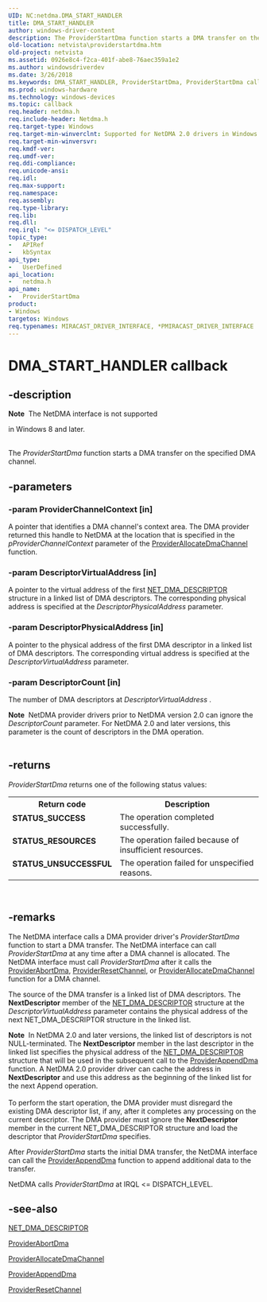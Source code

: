 ```yaml
---
UID: NC:netdma.DMA_START_HANDLER
title: DMA_START_HANDLER
author: windows-driver-content
description: The ProviderStartDma function starts a DMA transfer on the specified DMA channel.
old-location: netvista\providerstartdma.htm
old-project: netvista
ms.assetid: 0926e8c4-f2ca-401f-abe8-76aec359a1e2
ms.author: windowsdriverdev
ms.date: 3/26/2018
ms.keywords: DMA_START_HANDLER, ProviderStartDma, ProviderStartDma callback function [Network Drivers Starting with Windows Vista], netdma/ProviderStartDma, netdma_ref_76be9ff2-b865-4516-ad7b-ab3951133f41.xml, netvista.providerstartdma
ms.prod: windows-hardware
ms.technology: windows-devices
ms.topic: callback
req.header: netdma.h
req.include-header: Netdma.h
req.target-type: Windows
req.target-min-winverclnt: Supported for NetDMA 2.0 drivers in Windows Server 2008. Supported for NetDMA 1.1   drivers in Windows Server 2008. Supported for NetDMA 1.0 drivers in Windows Server 2008 and Windows   Vista.
req.target-min-winversvr: 
req.kmdf-ver: 
req.umdf-ver: 
req.ddi-compliance: 
req.unicode-ansi: 
req.idl: 
req.max-support: 
req.namespace: 
req.assembly: 
req.type-library: 
req.lib: 
req.dll: 
req.irql: "<= DISPATCH_LEVEL"
topic_type:
-	APIRef
-	kbSyntax
api_type:
-	UserDefined
api_location:
-	netdma.h
api_name:
-	ProviderStartDma
product:
- Windows
targetos: Windows
req.typenames: MIRACAST_DRIVER_INTERFACE, *PMIRACAST_DRIVER_INTERFACE
---
```


# DMA_START_HANDLER callback


## -description


<div class="alert"><b>Note</b>  The NetDMA interface is not supported 

in Windows 8 and later.</div><div> </div>The 
  <i>ProviderStartDma</i> function starts a DMA transfer on the specified DMA channel.


## -parameters




### -param ProviderChannelContext [in]

A pointer that identifies a DMA channel's context area. The DMA provider returned this handle to
     NetDMA at the location that is specified in the 
     <i>pProviderChannelContext</i> parameter of the 
     <a href="https://msdn.microsoft.com/42bc0e08-3d85-424f-aaa4-4df788d3706a">
     ProviderAllocateDmaChannel</a> function.


### -param DescriptorVirtualAddress [in]

A pointer to the virtual address of the first 
     <a href="https://msdn.microsoft.com/library/windows/hardware/ff568734">NET_DMA_DESCRIPTOR</a> structure in a linked
     list of DMA descriptors. The corresponding physical address is specified at the 
     <i>DescriptorPhysicalAddress</i> parameter.


### -param DescriptorPhysicalAddress [in]

A pointer to the physical address of the first DMA descriptor in a linked list of DMA descriptors.
     The corresponding virtual address is specified at the 
     <i>DescriptorVirtualAddress</i> parameter.


### -param DescriptorCount [in]

The number of DMA descriptors at 
     <i>DescriptorVirtualAddress</i> .
     

<div class="alert"><b>Note</b>  NetDMA provider drivers prior to NetDMA version 2.0 can ignore the 
     <i>DescriptorCount</i> parameter. For NetDMA 2.0 and later versions, this parameter is the count of
     descriptors in the DMA operation.</div>
<div> </div>

## -returns



<i>ProviderStartDma</i> returns one of the following status values:

<table>
<tr>
<th>Return code</th>
<th>Description</th>
</tr>
<tr>
<td width="40%">
<dl>
<dt><b>STATUS_SUCCESS</b></dt>
</dl>
</td>
<td width="60%">
The operation completed successfully.

</td>
</tr>
<tr>
<td width="40%">
<dl>
<dt><b>STATUS_RESOURCES</b></dt>
</dl>
</td>
<td width="60%">
The operation failed because of insufficient resources.

</td>
</tr>
<tr>
<td width="40%">
<dl>
<dt><b>STATUS_UNSUCCESSFUL</b></dt>
</dl>
</td>
<td width="60%">
The operation failed for unspecified reasons.

</td>
</tr>
</table>
 




## -remarks



The NetDMA interface calls a DMA provider driver's 
    <i>ProviderStartDma</i> function to start a DMA transfer. The NetDMA interface can call 
    <i>ProviderStartDma</i> at any time after a DMA channel is allocated. The NetDMA interface must call 
    <i>ProviderStartDma</i> after it calls the 
    <a href="https://msdn.microsoft.com/b9c23f36-0885-49fd-b92e-dac38d5f363f">ProviderAbortDma</a>, 
    <a href="https://msdn.microsoft.com/ee882897-fbc6-4017-8c30-2a54f6c49491">ProviderResetChannel</a>, or 
    <a href="https://msdn.microsoft.com/42bc0e08-3d85-424f-aaa4-4df788d3706a">
    ProviderAllocateDmaChannel</a> function for a DMA channel.

The source of the DMA transfer is a linked list of DMA descriptors. The 
    <b>NextDescriptor</b> member of the 
    <a href="https://msdn.microsoft.com/library/windows/hardware/ff568734">NET_DMA_DESCRIPTOR</a> structure at the 
    <i>DescriptorVirtualAddress</i> parameter contains the physical address of the next NET_DMA_DESCRIPTOR
    structure in the linked list.

<div class="alert"><b>Note</b>  In NetDMA 2.0 and later versions, the linked list of descriptors is not
    NULL-terminated. The 
    <b>NextDescriptor</b> member in the last descriptor in the linked list specifies the physical address of
    the 
    <a href="https://msdn.microsoft.com/library/windows/hardware/ff568734">NET_DMA_DESCRIPTOR</a> structure that will be
    used in the subsequent call to the 
    <a href="https://msdn.microsoft.com/51de8ddf-cbfc-4e49-b44a-207307a937e7">ProviderAppendDma</a> function. A NetDMA 2.0
    provider driver can cache the address in 
    <b>NextDescriptor</b> and use this address as the beginning of the linked list for the next Append
    operation.</div>
<div> </div>
To perform the start operation, the DMA provider must disregard the existing DMA descriptor list, if
    any, after it completes any processing on the current descriptor. The DMA provider must ignore the 
    <b>NextDescriptor</b> member in the current NET_DMA_DESCRIPTOR structure and load the descriptor that 
    <i>ProviderStartDma</i> specifies.

After 
    <i>ProviderStartDma</i> starts the initial DMA transfer, the NetDMA interface can call the 
    <a href="https://msdn.microsoft.com/51de8ddf-cbfc-4e49-b44a-207307a937e7">ProviderAppendDma</a> function to append
    additional data to the transfer.

NetDMA calls 
    <i>ProviderStartDma</i> at IRQL &lt;= DISPATCH_LEVEL.




## -see-also




<a href="https://msdn.microsoft.com/library/windows/hardware/ff568734">NET_DMA_DESCRIPTOR</a>



<a href="https://msdn.microsoft.com/b9c23f36-0885-49fd-b92e-dac38d5f363f">ProviderAbortDma</a>



<a href="https://msdn.microsoft.com/42bc0e08-3d85-424f-aaa4-4df788d3706a">ProviderAllocateDmaChannel</a>



<a href="https://msdn.microsoft.com/51de8ddf-cbfc-4e49-b44a-207307a937e7">ProviderAppendDma</a>



<a href="https://msdn.microsoft.com/ee882897-fbc6-4017-8c30-2a54f6c49491">ProviderResetChannel</a>
 

 

